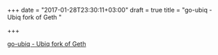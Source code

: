 +++
date = "2017-01-28T23:30:11+03:00"
draft = true
title = "go-ubiq - Ubiq fork of Geth "

+++

<p><a href="https://t.co/y5xoP4TKi9">go-ubiq - Ubiq fork of Geth </a></p>
